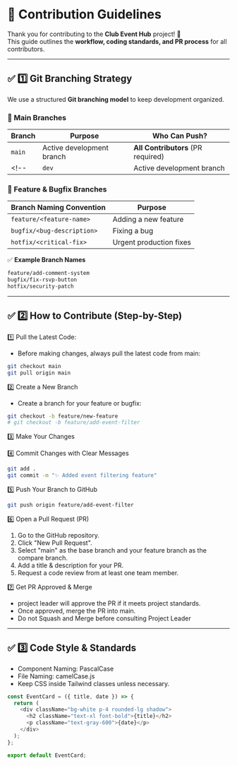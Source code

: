 # 🚀 Contribution Guidelines

Thank you for contributing to the **Club Event Hub** project! 🎉  
This guide outlines the **workflow, coding standards, and PR process** for all contributors.

---

## **✅ 1️⃣ Git Branching Strategy**
We use a structured **Git branching model** to keep development organized.  

### **📌 Main Branches**
| **Branch** | **Purpose** | **Who Can Push?** |
|-----------|------------|----------------|
| `main` | Active development branch | **All Contributors** (PR required) |
<!-- | `dev` | Active development branch | **All Contributors** | -->

### **📌 Feature & Bugfix Branches**
| **Branch Naming Convention** | **Purpose** |
|-----------------------------|------------|
| `feature/<feature-name>` | Adding a new feature |
| `bugfix/<bug-description>` | Fixing a bug |
| `hotfix/<critical-fix>` | Urgent production fixes |

✅ **Example Branch Names**
```bash
feature/add-comment-system
bugfix/fix-rsvp-button
hotfix/security-patch
```
---

## **✅ 2️⃣ How to Contribute (Step-by-Step)**
1️⃣ Pull the Latest Code:
- Before making changes, always pull the latest code from main:
```bash
git checkout main
git pull origin main
```
2️⃣ Create a New Branch
- Create a branch for your feature or bugfix:
```bash
git checkout -b feature/new-feature
# git checkout -b feature/add-event-filter
```
3️⃣ Make Your Changes

4️⃣ Commit Changes with Clear Messages
```bash
git add .
git commit -m "✨ Added event filtering feature"
```

5️⃣ Push Your Branch to GitHub
```bash
git push origin feature/add-event-filter
```

6️⃣ Open a Pull Request (PR)
1. Go to the GitHub repository.
2. Click "New Pull Request".
3. Select "main" as the base branch and your feature branch as the compare branch.
4. Add a title & description for your PR.
5. Request a code review from at least one team member.

7️⃣ Get PR Approved & Merge
- project leader will approve the PR if it meets project standards.
- Once approved, merge the PR into main.
- Do not Squash and Merge before consulting Project Leader

---

## **✅ 3️⃣ Code Style & Standards**

- Component Naming: PascalCase
- File Naming: camelCase.js
- Keep CSS inside Tailwind classes unless necessary.

```js
const EventCard = ({ title, date }) => {
  return (
    <div className="bg-white p-4 rounded-lg shadow">
      <h2 className="text-xl font-bold">{title}</h2>
      <p className="text-gray-600">{date}</p>
    </div>
  );
};

export default EventCard;
```

